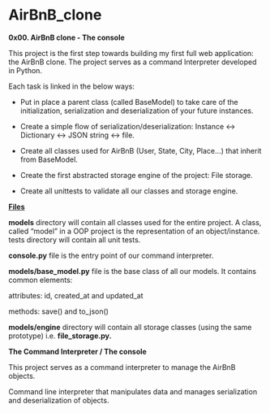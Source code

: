 # AirBnB_clone
**0x00. AirBnB clone - The console**

This project is the first step towards building my first full web application: the AirBnB clone. The project serves as a command Interpreter developed in Python.

Each task is linked in the below ways:

* Put in place a parent class (called BaseModel) to take care of the initialization, serialization and deserialization of your future instances.

* Create a simple flow of serialization/deserialization: Instance <-> Dictionary <-> JSON string <-> file.

* Create all classes used for AirBnB (User, State, City, Place…) that inherit from BaseModel.

* Create the first abstracted storage engine of the project: File storage.

* Create all unittests to validate all our classes and storage engine.

<U> **Files** </U>

**models** directory will contain all classes used for the entire project. A class, called “model” in a OOP project is the representation of an object/instance.
tests directory will contain all unit tests.

**console.py** file is the entry point of our command interpreter.

**models/base_model.py** file is the base class of all our models. It contains common elements:

attributes: id, created_at and updated_at

methods: save() and to_json()

**models/engine** directory will contain all storage classes (using the same prototype) i.e. **file_storage.py.**


**The Command Interpreter / The console**

This project serves as a command interpreter to manage the AirBnB objects. 

Command line interpreter that manipulates data and manages serialization and deserialization of objects.

